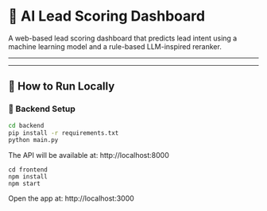 # 🧠 AI Lead Scoring Dashboard

A web-based lead scoring dashboard that predicts lead intent using a machine learning model and a rule-based LLM-inspired reranker.

---

---

## 🔧 How to Run Locally

### 🐍 Backend Setup

```bash
cd backend
pip install -r requirements.txt
python main.py
```
The API will be available at:
http://localhost:8000

```
cd frontend
npm install
npm start
```
Open the app at:
http://localhost:3000

